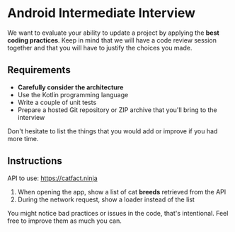 # Android Intermediate Interview

We want to evaluate your ability to update a project by applying the **best coding practices**. 
Keep in mind that we will have a code review session together and that you will have to justify the choices you made.

## Requirements
- **Carefully consider the architecture**
- Use the Kotlin programming language
- Write a couple of unit tests
- Prepare a hosted Git repository or ZIP archive that you'll bring to the interview

Don't hesitate to list the things that you would add or improve if you had more time.

## Instructions

API to use: https://catfact.ninja

1. When opening the app, show a list of cat **breeds** retrieved from the API
2. During the network request, show a loader instead of the list

You might notice bad practices or issues in the code, that's intentional. Feel free to improve them as much you can.
